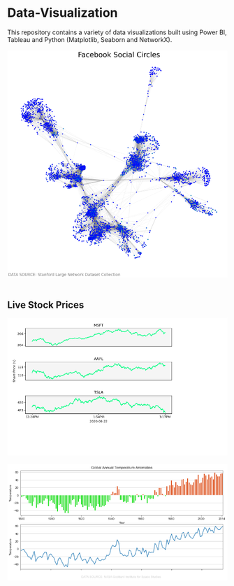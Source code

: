 # Data-Visualization
This repository contains a variety of data visualizations built using Power BI, Tableau and Python (Matplotlib, Seaborn and NetworkX). 
<br><br>
![alt text](https://github.com/wesleyLaurence/Data-Visualization/blob/main/images/facebook_social_network.png)
<br><br>
## Live Stock Prices
![alt text](https://github.com/wesleyLaurence/Stock-Market-Analytics/blob/master/data/stock-prices.png?raw=true)
<br><br>
![alt text](https://github.com/wesleyLaurence/Data-Visualization/blob/main/images/Global%20Temperature%20Anomalies.png)


